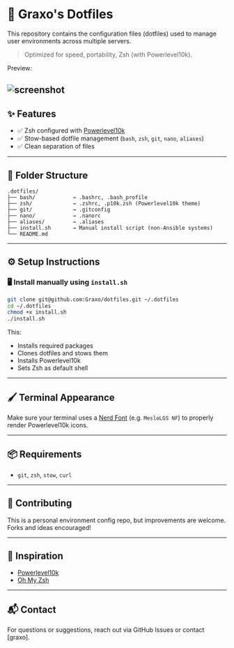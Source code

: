# 🚀 Graxo's Dotfiles

This repository contains the configuration files (dotfiles) used to manage user environments across multiple servers.
> Optimized for speed, portability, Zsh (with Powerlevel10k).

Preview:

![screenshot](https://koper.cloud/dotfiles_example.png)
---

## ✨ Features

- ✅ Zsh configured with [Powerlevel10k](https://github.com/romkatv/powerlevel10k)
- ✅ Stow-based dotfile management (`bash`, `zsh`, `git`, `nano`, `aliases`)
- ✅ Clean separation of files

---

## 📁 Folder Structure

```
.dotfiles/
├── bash/            → .bashrc, .bash_profile
├── zsh/             → .zshrc, .p10k.zsh (Powerlevel10k theme)
├── git/             → .gitconfig
├── nano/            → .nanorc
├── aliases/         → .aliases
├── install.sh       → Manual install script (non-Ansible systems)
└── README.md
```

---

## ⚙️ Setup Instructions

### 🖥️ Install manually using `install.sh`

```bash
git clone git@github.com:Graxo/dotfiles.git ~/.dotfiles
cd ~/.dotfiles
chmod +x install.sh
./install.sh
```

This:
- Installs required packages
- Clones dotfiles and stows them
- Installs Powerlevel10k
- Sets Zsh as default shell

---

## 🖌 Terminal Appearance

Make sure your terminal uses a [Nerd Font](https://github.com/ryanoasis/nerd-fonts) (e.g. `MesloLGS NF`) to properly render Powerlevel10k icons.

---

## 📦 Requirements

- `git`, `zsh`, `stow`, `curl`
---

## 🤝 Contributing

This is a personal environment config repo, but improvements are welcome. Forks and ideas encouraged!

---

## 🧠 Inspiration

- [Powerlevel10k](https://github.com/romkatv/powerlevel10k)
- [Oh My Zsh](https://github.com/ohmyzsh/ohmyzsh)

---

## 📬 Contact

For questions or suggestions, reach out via GitHub Issues or contact [graxo].

